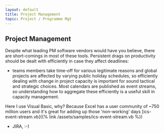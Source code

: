 ```yaml
---
layout: default
title: Project Management
topic: Project / Programme Mgt
---
```


## Project Management
Despite what leading PM software vendors would have you believe, there are short-comings in most of these tools. Persistent drags on productivity should be dealt with efficiently in case they affect deadlines:

- teams members take time-off for various legitimate reasons and global projects are affected by varying public holiday schedules, so efficiently dealing with change in project capacity is important for sound tactical and strategic choices. Most calendars are published as event streams, so understanding how to aggregate these efficiently is a useful skill in capacity management.

Here I use Visual Basic, why? Because Excel has a user community of ~750 million users and it's great for adding up those 'non-working' days [ics-event-stream.vb]({% link /assets/samples/ics-event-stream.vb %})

- JIRA, :-)
